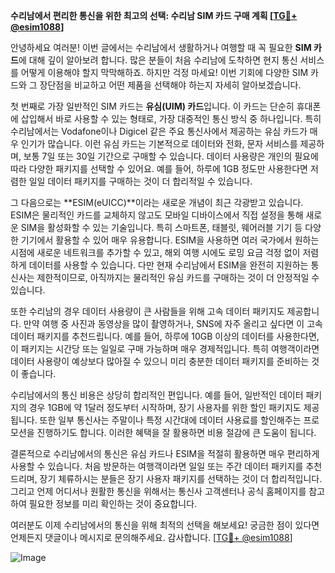 **수리남에서 편리한 통신을 위한 최고의 선택: 수리남 SIM 카드 구매 계획 [[TG💪+ @esim1088](https://t.me/s/esim1088)]**

안녕하세요 여러분! 이번 글에서는 수리남에서 생활하거나 여행할 때 꼭 필요한 **SIM 카드**에 대해 깊이 알아보려 합니다. 많은 분들이 처음 수리남에 도착하면 현지 통신 서비스를 어떻게 이용해야 할지 막막해하죠. 하지만 걱정 마세요! 이번 기회에 다양한 SIM 카드와 그 장단점을 비교하고 어떤 제품을 선택해야 하는지 자세히 알아보겠습니다.

첫 번째로 가장 일반적인 SIM 카드는 **유심(UIM) 카드**입니다. 이 카드는 단순히 휴대폰에 삽입해서 바로 사용할 수 있는 형태로, 가장 대중적인 통신 방식 중 하나입니다. 특히 수리남에서는 Vodafone이나 Digicel 같은 주요 통신사에서 제공하는 유심 카드가 매우 인기가 많습니다. 이런 유심 카드는 기본적으로 데이터와 전화, 문자 서비스를 제공하며, 보통 7일 또는 30일 기간으로 구매할 수 있습니다. 데이터 사용량은 개인의 필요에 따라 다양한 패키지를 선택할 수 있어요. 예를 들어, 하루에 1GB 정도만 사용한다면 저렴한 일일 데이터 패키지를 구매하는 것이 더 합리적일 수 있습니다.

그 다음으로는 **ESIM(eUICC)**이라는 새로운 개념이 최근 각광받고 있습니다. ESIM은 물리적인 카드를 교체하지 않고도 모바일 디바이스에서 직접 설정을 통해 새로운 SIM을 활성화할 수 있는 기술입니다. 특히 스마트폰, 태블릿, 웨어러블 기기 등 다양한 기기에서 활용할 수 있어 매우 유용합니다. ESIM을 사용하면 여러 국가에서 원하는 시점에 새로운 네트워크를 추가할 수 있고, 해외 여행 시에도 로밍 요금 걱정 없이 저렴하게 데이터를 사용할 수 있습니다. 다만 현재 수리남에서 ESIM을 완전히 지원하는 통신사는 제한적이므로, 아직까지는 물리적인 유심 카드를 구매하는 것이 더 안정적일 수 있습니다.

또한 수리남의 경우 데이터 사용량이 큰 사람들을 위해 고속 데이터 패키지도 제공합니다. 만약 여행 중 사진과 동영상을 많이 촬영하거나, SNS에 자주 올리고 싶다면 이 고속 데이터 패키지를 추천드립니다. 예를 들어, 하루에 10GB 이상의 데이터를 사용한다면, 이 패키지는 시간당 또는 일일로 구매 가능하며 매우 경제적입니다. 특히 여행객이라면 데이터 사용량이 예상보다 많아질 수 있으니 미리 충분한 데이터 패키지를 준비하는 것이 좋습니다.

수리남에서의 통신 비용은 상당히 합리적인 편입니다. 예를 들어, 일반적인 데이터 패키지의 경우 1GB에 약 1달러 정도부터 시작하며, 장기 사용자를 위한 할인 패키지도 제공됩니다. 또한 일부 통신사는 주말이나 특정 시간대에 데이터 사용료를 할인해주는 프로모션을 진행하기도 합니다. 이러한 혜택을 잘 활용하면 비용 절감에 큰 도움이 됩니다.

결론적으로 수리남에서의 통신은 유심 카드나 ESIM을 적절히 활용하면 매우 편리하게 사용할 수 있습니다. 처음 방문하는 여행객이라면 일일 또는 주간 데이터 패키지를 추천드리며, 장기 체류하시는 분들은 장기 사용자 패키지를 선택하는 것이 더 합리적입니다. 그리고 언제 어디서나 원활한 통신을 위해서는 통신사 고객센터나 공식 홈페이지를 참고하여 필요한 정보를 미리 확인하는 것이 중요합니다.

여러분도 이제 수리남에서의 통신을 위해 최적의 선택을 해보세요! 궁금한 점이 있다면 언제든지 댓글이나 메시지로 문의해주세요. 감사합니다. [[TG💪+ @esim1088](https://t.me/s/esim1088)]

![Image](https://i.postimg.cc/Y0z9fWf4/image.png)